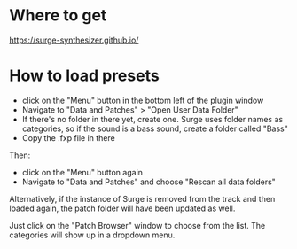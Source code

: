 # Where to get

https://surge-synthesizer.github.io/

# How to load presets

* click on the "Menu" button in the bottom left of the plugin window
* Navigate to "Data and Patches" > "Open User Data Folder"
* If there's no folder in there yet, create one. Surge uses folder names as categories, so if the sound is a bass sound, create a folder called "Bass"
* Copy the .fxp file in there

Then:
* click on the "Menu" button again
* Navigate to "Data and Patches" and choose "Rescan all data folders"

Alternatively, if the instance of Surge is removed from the track and then loaded again, the patch folder will have been updated as well.

Just click on the "Patch Browser" window to choose from the list. The categories will show up in a dropdown menu.